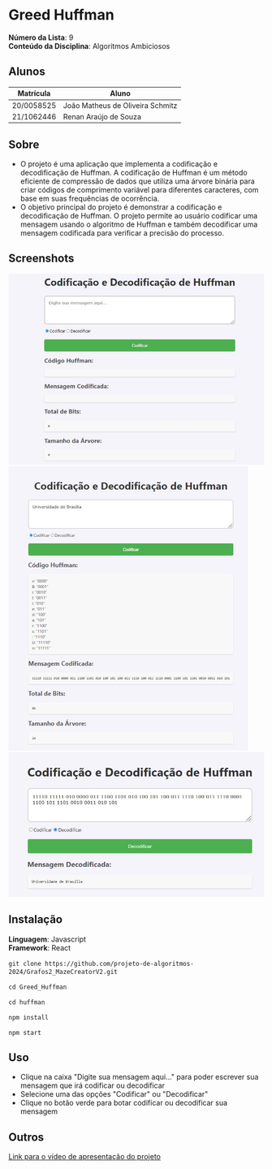 # Greed Huffman

**Número da Lista**: 9<br>
**Conteúdo da Disciplina**: Algoritmos Ambiciosos<br>

## Alunos 

| Matrícula  | Aluno                            |
| ---------- | -------------------------------- |
| 20/0058525 | João Matheus de Oliveira Schmitz |
| 21/1062446 | Renan Araújo de Souza            |

## Sobre

- O projeto é uma aplicação que implementa a codificação e decodificação de Huffman. A codificação de Huffman é um método eficiente de compressão de dados que utiliza uma árvore binária para criar códigos de comprimento variável para diferentes caracteres, com base em suas frequências de ocorrência.
- O objetivo principal do projeto é demonstrar a codificação e decodificação de Huffman. O projeto permite ao usuário codificar uma mensagem usando o algoritmo de Huffman e também decodificar uma mensagem codificada para verificar a precisão do processo. 

## Screenshots

<img src="https://github.com/projeto-de-algoritmos-2024/Greed_Huffman/blob/main/huffman/public/Imagem1.jpg?raw=true" alt="Screenshot 01" />
<img src="https://github.com/projeto-de-algoritmos-2024/Greed_Huffman/blob/main/huffman/public/Imagem2.jpg?raw=true" alt="Screenshot 02" />
<img src="https://github.com/projeto-de-algoritmos-2024/Greed_Huffman/blob/main/huffman/public/Imagem3.jpg?raw=true" alt="Screenshot 03" />


## Instalação

**Linguagem**: Javascript<br>
**Framework**: React<br>

```
git clone https://github.com/projeto-de-algoritmos-2024/Grafos2_MazeCreatorV2.git
```

```
cd Greed_Huffman
```

```
cd huffman
```

```
npm install
```

```
npm start
```

## Uso

- Clique na caixa "Digite sua mensagem aqui..." para poder escrever sua mensagem que irá codificar ou decodificar
- Selecione uma das opções "Codificar" ou "Decodificar"
- Clique no botão verde para botar codificar ou decodificar sua mensagem

## Outros

[Link para o vídeo de apresentação do projeto](https://youtu.be/w1yqZI6q5MU)
